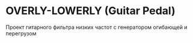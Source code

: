 # OVERLY-LOWERLY (Guitar Pedal)

Проект гитарного фильтра низких частот с генератором огибающей и перегрузом